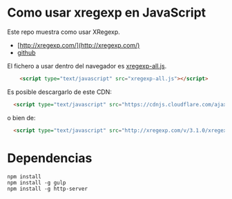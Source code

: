 # Como usar xregexp en JavaScript

Este repo muestra como usar XRegexp.

* [http://xregexp.com/](http://xregexp.com/)
* [github](https://github.com/slevithan/xregexp)

El fichero a usar dentro del navegador es
[xregexp-all.js](https://github.com/slevithan/xregexp/blob/master/xregexp-all.js).

```html
    <script type="text/javascript" src="xregexp-all.js"></script>
```
Es posible descargarlo de este CDN:

```html
  <script type="text/javascript" src="https://cdnjs.cloudflare.com/ajax/libs/xregexp/2.0.0/xregexp-all-min.js"></script>
```

o bien de:

```html
  <script type="text/javascript" src="http://xregexp.com/v/3.1.0/xregexp-all.js"></script>
```

# Dependencias
   
    npm install
    npm install -g gulp
    npm install -g http-server
